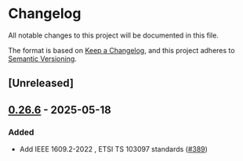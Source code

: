 # Changelog

All notable changes to this project will be documented in this file.

The format is based on [Keep a Changelog](https://keepachangelog.com/en/1.0.0/),
and this project adheres to [Semantic Versioning](https://semver.org/spec/v2.0.0.html).

## [Unreleased]

## [0.26.6](https://github.com/librasn/rasn/compare/rasn-its-v0.26.5...rasn-its-v0.26.6) - 2025-05-18

### Added

- Add IEEE 1609.2-2022 , ETSI TS 103097 standards ([#389](https://github.com/librasn/rasn/pull/389))
